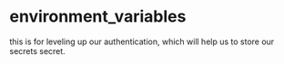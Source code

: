 # environment_variables
this is for leveling up our authentication, which will help us to store our secrets secret.

